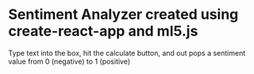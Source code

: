 # Sentiment Analyzer created using create-react-app and ml5.js
Type text into the box, hit the calculate button, and out pops a sentiment value
from 0 (negative) to 1 (positive)